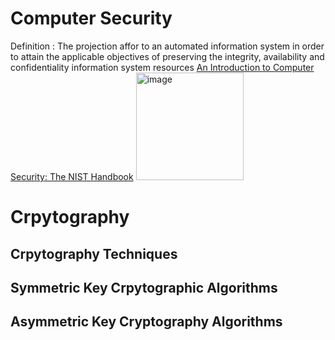 # Computer Security
Definition : The projection affor to an automated information system in order to attain the applicable objectives of preserving the integrity, availability and confidentiality information system resources [An Introduction to Computer Security: The NIST Handbook](https://nvlpubs.nist.gov/nistpubs/SpecialPublications/NIST.SP.800-12r1.pdf)
<img width="172" alt="image" src="https://github.com/baejaeho18/MyLibrary/assets/37645490/0590efe1-53b3-4251-927a-c9b2b4483661">

# Crpytography
## Crpytography Techniques


## Symmetric Key Crpytographic Algorithms


## Asymmetric Key Cryptography Algorithms



# 
